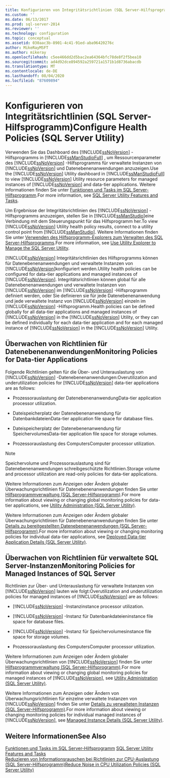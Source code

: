 ```yaml
---
title: Konfigurieren von Integritätsrichtlinien (SQL Server-Hilfsprogramm) | Microsoft-Dokumentation
ms.custom: ''
ms.date: 06/13/2017
ms.prod: sql-server-2014
ms.reviewer: ''
ms.technology: configuration
ms.topic: conceptual
ms.assetid: 030aac3b-8901-4c41-91ed-aba96420276c
author: MikeRayMSFT
ms.author: mikeray
ms.openlocfilehash: c5ee466dd2d5bac2ea64364bfc78de8f2f5bea10
ms.sourcegitcommit: ad4d92dce894592a259721a1571b1d8736abacdb
ms.translationtype: MT
ms.contentlocale: de-DE
ms.lasthandoff: 08/04/2020
ms.locfileid: "87609894"
---
```

# <a name="configure-health-policies-sql-server-utility"></a><span data-ttu-id="3e09b-102">Konfigurieren von Integritätsrichtlinien (SQL Server-Hilfsprogramm)</span><span class="sxs-lookup"><span data-stu-id="3e09b-102">Configure Health Policies (SQL Server Utility)</span></span>
  <span data-ttu-id="3e09b-103">Verwenden Sie das Dashboard des [!INCLUDE[ssNoVersion](../../includes/ssnoversion-md.md)] -Hilfsprogramms in [!INCLUDE[ssManStudioFull](../../includes/ssmanstudiofull-md.md)] , um Ressourcenparameter des [!INCLUDE[ssNoVersion](../../includes/ssnoversion-md.md)] -Hilfsprogramms für verwaltete Instanzen von [!INCLUDE[ssNoVersion](../../includes/ssnoversion-md.md)] und Datenebenenanwendungen anzuzeigen.</span><span class="sxs-lookup"><span data-stu-id="3e09b-103">Use the [!INCLUDE[ssNoVersion](../../includes/ssnoversion-md.md)] Utility dashboard in [!INCLUDE[ssManStudioFull](../../includes/ssmanstudiofull-md.md)] to view [!INCLUDE[ssNoVersion](../../includes/ssnoversion-md.md)] Utility resource parameters for managed instances of [!INCLUDE[ssNoVersion](../../includes/ssnoversion-md.md)] and data-tier applications.</span></span> <span data-ttu-id="3e09b-104">Weitere Informationen finden Sie unter [Funktionen und Tasks im SQL Server-Hilfsprogramm](sql-server-utility-features-and-tasks.md).</span><span class="sxs-lookup"><span data-stu-id="3e09b-104">For more information, see [SQL Server Utility Features and Tasks](sql-server-utility-features-and-tasks.md).</span></span>  
  
 <span data-ttu-id="3e09b-105">Um Ergebnisse der Integritätsrichtlinien des [!INCLUDE[ssNoVersion](../../includes/ssnoversion-md.md)] -Hilfsprogramms anzuzeigen, stellen Sie in [!INCLUDE[ssManStudio](../../includes/ssmanstudio-md.md)]eine Verbindung mit dem Steuerungspunkt für das Hilfsprogramm her.</span><span class="sxs-lookup"><span data-stu-id="3e09b-105">To view [!INCLUDE[ssNoVersion](../../includes/ssnoversion-md.md)] Utility health policy results, connect to a utility control point from [!INCLUDE[ssManStudio](../../includes/ssmanstudio-md.md)].</span></span> <span data-ttu-id="3e09b-106">Weitere Informationen finden Sie unter [Verwenden des Hilfsprogramm-Explorers zum Verwalten des SQL Server-Hilfsprogramms](use-utility-explorer-to-manage-the-sql-server-utility.md).</span><span class="sxs-lookup"><span data-stu-id="3e09b-106">For more information, see [Use Utility Explorer to Manage the SQL Server Utility](use-utility-explorer-to-manage-the-sql-server-utility.md).</span></span>  
  
 [!INCLUDE[ssNoVersion](../../includes/ssnoversion-md.md)] <span data-ttu-id="3e09b-107">Integritätsrichtlinien des Hilfsprogramms können für Datenebenenanwendungen und verwaltete Instanzen von [!INCLUDE[ssNoVersion](../../includes/ssnoversion-md.md)]konfiguriert werden.</span><span class="sxs-lookup"><span data-stu-id="3e09b-107">Utility health policies can be configured for data-tier applications and managed instances of [!INCLUDE[ssNoVersion](../../includes/ssnoversion-md.md)].</span></span> <span data-ttu-id="3e09b-108">Integritätsrichtlinien können global für alle Datenebenenanwendungen und verwaltete Instanzen von [!INCLUDE[ssNoVersion](../../includes/ssnoversion-md.md)] im [!INCLUDE[ssNoVersion](../../includes/ssnoversion-md.md)] -Hilfsprogramm definiert werden, oder Sie definieren sie für jede Datenebenenanwendung und jede verwaltete Instanz von [!INCLUDE[ssNoVersion](../../includes/ssnoversion-md.md)] einzeln im [!INCLUDE[ssNoVersion](../../includes/ssnoversion-md.md)] -Hilfsprogramm.</span><span class="sxs-lookup"><span data-stu-id="3e09b-108">Health policies can be defined globally for all data-tier applications and managed instances of [!INCLUDE[ssNoVersion](../../includes/ssnoversion-md.md)] in the [!INCLUDE[ssNoVersion](../../includes/ssnoversion-md.md)] Utility, or they can be defined individually for each data-tier application and for each managed instance of [!INCLUDE[ssNoVersion](../../includes/ssnoversion-md.md)] in the [!INCLUDE[ssNoVersion](../../includes/ssnoversion-md.md)] Utility.</span></span>  
  
## <a name="monitoring-policies-for-data-tier-applications"></a><span data-ttu-id="3e09b-109">Überwachen von Richtlinien für Datenebenenanwendungen</span><span class="sxs-lookup"><span data-stu-id="3e09b-109">Monitoring Policies for Data-tier Applications</span></span>  
 <span data-ttu-id="3e09b-110">Folgende Richtlinien gelten für die Über- und Unterauslastung von [!INCLUDE[ssNoVersion](../../includes/ssnoversion-md.md)] -Datenebenenanwendungen:</span><span class="sxs-lookup"><span data-stu-id="3e09b-110">Overutilization and underutilization policies for [!INCLUDE[ssNoVersion](../../includes/ssnoversion-md.md)] data-tier applications are as follows:</span></span>  
  
-   <span data-ttu-id="3e09b-111">Prozessorauslastung der Datenebenenanwendung</span><span class="sxs-lookup"><span data-stu-id="3e09b-111">Data-tier application processor utilization.</span></span>  
  
-   <span data-ttu-id="3e09b-112">Dateispeicherplatz der Datenebenenanwendung für Datenbankdateien</span><span class="sxs-lookup"><span data-stu-id="3e09b-112">Data-tier application file space for database files.</span></span>  
  
-   <span data-ttu-id="3e09b-113">Dateispeicherplatz der Datenebenenanwendung für Speichervolumes</span><span class="sxs-lookup"><span data-stu-id="3e09b-113">Data-tier application file space for storage volumes.</span></span>  
  
-   <span data-ttu-id="3e09b-114">Prozessorauslastung des Computers</span><span class="sxs-lookup"><span data-stu-id="3e09b-114">Computer processor utilization.</span></span>  
  
> [!NOTE]  
>  <span data-ttu-id="3e09b-115">Speichervolume und Prozessorauslastung sind für Datenebenenanwendungen schreibgeschützte Richtlinien.</span><span class="sxs-lookup"><span data-stu-id="3e09b-115">Storage volume and processor utilization are read-only policies for data-tier applications.</span></span>  
  
 <span data-ttu-id="3e09b-116">Weitere Informationen zum Anzeigen oder Ändern globaler Überwachungsrichtlinien für Datenebenenanwendungen finden Sie unter [Hilfsprogrammverwaltung &#40;SQL Server-Hilfsprogramm&#41;](../../database-engine/utility-administration-sql-server-utility.md).</span><span class="sxs-lookup"><span data-stu-id="3e09b-116">For more information about viewing or changing global monitoring policies for data-tier applications, see [Utility Administration &#40;SQL Server Utility&#41;](../../database-engine/utility-administration-sql-server-utility.md).</span></span>  
  
 <span data-ttu-id="3e09b-117">Weitere Informationen zum Anzeigen oder Ändern globaler Überwachungsrichtlinien für Datenebenenanwendungen finden Sie unter [Details zu bereitgestellten Datenebenenanwendungen &#40;SQL Server-Hilfsprogramm&#41;](../../database-engine/deployed-data-tier-application-details-sql-server-utility.md).</span><span class="sxs-lookup"><span data-stu-id="3e09b-117">For more information about viewing or changing monitoring policies for individual data-tier applications, see [Deployed Data-tier Application Details &#40;SQL Server Utility&#41;](../../database-engine/deployed-data-tier-application-details-sql-server-utility.md).</span></span>  
  
## <a name="monitoring-policies-for-managed-instances-of-sql-server"></a><span data-ttu-id="3e09b-118">Überwachen von Richtlinien für verwaltete SQL Server-Instanzen</span><span class="sxs-lookup"><span data-stu-id="3e09b-118">Monitoring Policies for Managed Instances of SQL Server</span></span>  
 <span data-ttu-id="3e09b-119">Richtlinien zur Über- und Unterauslastung für verwaltete Instanzen von [!INCLUDE[ssNoVersion](../../includes/ssnoversion-md.md)] lauten wie folgt:</span><span class="sxs-lookup"><span data-stu-id="3e09b-119">Overutilization and underutilization policies for managed instances of [!INCLUDE[ssNoVersion](../../includes/ssnoversion-md.md)] are as follows:</span></span>  
  
-   [!INCLUDE[ssNoVersion](../../includes/ssnoversion-md.md)] <span data-ttu-id="3e09b-120">-Instanz</span><span class="sxs-lookup"><span data-stu-id="3e09b-120">instance processor utilization.</span></span>  
  
-   [!INCLUDE[ssNoVersion](../../includes/ssnoversion-md.md)] <span data-ttu-id="3e09b-121">-Instanz für Datenbankdateien</span><span class="sxs-lookup"><span data-stu-id="3e09b-121">instance file space for database files.</span></span>  
  
-   [!INCLUDE[ssNoVersion](../../includes/ssnoversion-md.md)] <span data-ttu-id="3e09b-122">-Instanz für Speichervolumes</span><span class="sxs-lookup"><span data-stu-id="3e09b-122">instance file space for storage volumes.</span></span>  
  
-   <span data-ttu-id="3e09b-123">Prozessorauslastung des Computers</span><span class="sxs-lookup"><span data-stu-id="3e09b-123">Computer processor utilization.</span></span>  
  
 <span data-ttu-id="3e09b-124">Weitere Informationen zum Anzeigen oder Ändern globaler Überwachungsrichtlinien von [!INCLUDE[ssNoVersion](../../includes/ssnoversion-md.md)] finden Sie unter [Hilfsprogrammverwaltung &#40;SQL Server-Hilfsprogramm&#41;](../../database-engine/utility-administration-sql-server-utility.md).</span><span class="sxs-lookup"><span data-stu-id="3e09b-124">For more information about viewing or changing global monitoring policies for managed instances of [!INCLUDE[ssNoVersion](../../includes/ssnoversion-md.md)], see [Utility Administration &#40;SQL Server Utility&#41;](../../database-engine/utility-administration-sql-server-utility.md).</span></span>  
  
 <span data-ttu-id="3e09b-125">Weitere Informationen zum Anzeigen oder Ändern von Überwachungsrichtlinien für einzelne verwaltete Instanzen von [!INCLUDE[ssNoVersion](../../includes/ssnoversion-md.md)] finden Sie unter [Details zu verwalteten Instanzen &#40;SQL Server-Hilfsprogramm&#41;](../../database-engine/managed-instance-details-sql-server-utility.md).</span><span class="sxs-lookup"><span data-stu-id="3e09b-125">For more information about viewing or changing monitoring policies for individual managed instances of [!INCLUDE[ssNoVersion](../../includes/ssnoversion-md.md)], see [Managed Instance Details &#40;SQL Server Utility&#41;](../../database-engine/managed-instance-details-sql-server-utility.md).</span></span>  
  
## <a name="see-also"></a><span data-ttu-id="3e09b-126">Weitere Informationen</span><span class="sxs-lookup"><span data-stu-id="3e09b-126">See Also</span></span>  
 <span data-ttu-id="3e09b-127">[Funktionen und Tasks im SQL Server-Hilfsprogramm](sql-server-utility-features-and-tasks.md) </span><span class="sxs-lookup"><span data-stu-id="3e09b-127">[SQL Server Utility Features and Tasks](sql-server-utility-features-and-tasks.md) </span></span>  
 [<span data-ttu-id="3e09b-128">Reduzieren von Informationsrauschen bei Richtlinien zur CPU-Auslastung &#40;SQL Server-Hilfsprogramm&#41;</span><span class="sxs-lookup"><span data-stu-id="3e09b-128">Reduce Noise in CPU Utilization Policies &#40;SQL Server Utility&#41;</span></span>](reduce-noise-in-cpu-utilization-policies-sql-server-utility.md)  
  
  
